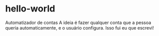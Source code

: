 # hello-world
Automatizador de contas
A ideia é fazer qualquer conta que a pessoa queria automaticamente, e o usuário configura.
Isso fui eu que escrevi!
